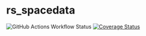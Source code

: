 # rs_spacedata

![GitHub Actions Workflow Status](https://img.shields.io/github/actions/workflow/status/LugsoIn2/rs_spacedata/coveralls-ci.yaml)
[![Coverage Status](https://coveralls.io/repos/github/LugsoIn2/rs_spacedata/badge.svg?branch=main)](https://coveralls.io/github/LugsoIn2/rs_spacedata?branch=main)
